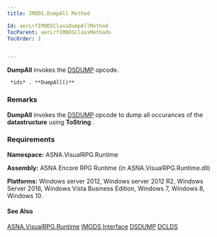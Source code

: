 ```yaml
---
title: IMODS.DumpAll Method

Id: aerLrfIMODSClassDumpAllMethod
TocParent: aerLrfIMODSClassMethods
TocOrder: 1


---
```


**DumpAll** invokes the [DSDUMP](DSDUMP.html) opcode. 

```
 *ids* . **DumpAll()** 
```

### Remarks
**DumpAll** invokes the [DSDUMP](DSDUMP.html) opcode to dump all occurances of the **datastructure** using **ToString** . 

### Requirements
**Namespace:** ASNA.VisualRPG.Runtime 

**Assembly:** ASNA Encore RPG Runtime (in ASNA.VisualRPG.Runtime.dll) 

**Platforms:** Windows server 2012, Windows server 2012 R2, Windows Server 2016, Windows Vista Business Edition, Windows 7, Windows 8, Windows 10. 

#### See Also
[ASNA.VisualRPG.Runtime](aerLrfRuntimeNamespace.html)
[IMODS Interface](aerLrfIMODSClass.html)
[DSDUMP](DSDUMP.html)
[DCLDS](DCLDS.html) 
